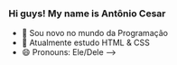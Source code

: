 ### Hi guys! My name is Antônio Cesar

- 🚀 Sou novo no mundo da Programação
- 🌱 Atualmente estudo HTML & CSS
- 😄 Pronouns: Ele/Dele
-->
